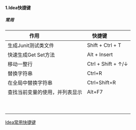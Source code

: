 #### 1.Idea快捷键

##### 常用
| 作用                  | 快捷键              |
| --------              | --------           |
| 生成Junit测试类文件  | Shift + Ctrl + T   |
| 快速生成Get Set方法  | Alt + Insert       |   
| 移动一整行           | Ctrl + Shift + ↑/↓ |   
| 替换字符串           | Ctrl+R             |
| 在全局中替换字符串      |Ctrl+Shift+R       |
| 查找当前变量的使用，并列表显示|	Alt+F7|
|||
|||
|||
|||
|||
|||
|||
|||
|||

[Idea常用快捷键](http://blog.csdn.net/wei83523408/article/details/60472168)
